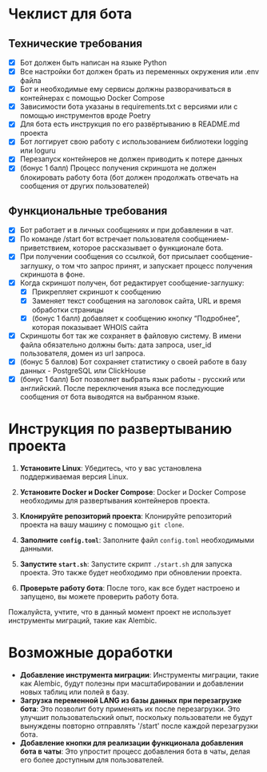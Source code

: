 # Чеклист для бота

## Технические требования

- [x] Бот должен быть написан на языке Python
- [x] Все настройки бот должен брать из переменных окружения или .env файла
- [x] Бот и необходимые ему сервисы должны разворачиваться в контейнерах с помощью Docker Compose
- [x] Зависимости бота указаны в requirements.txt с версиями или с помощью инструментов вроде Poetry
- [x] Для бота есть инструкция по его развёртыванию в README.md проекта
- [x] Бот логгирует свою работу с использованием библиотеки logging или loguru
- [x] Перезапуск контейнеров не должен приводить к потере данных
- [x] (бонус 1 балл) Процесс получения скриншота не должен блокировать работу бота (бот должен продолжать отвечать на сообщения от других пользователей)

## Функциональные требования

- [x] Бот работает и в личных сообщениях и при добавлении в чат.
- [x] По команде /start бот встречает пользователя сообщением-приветствием, которое рассказывает о функционале бота.
- [x] При получении сообщения со ссылкой, бот присылает сообщение-заглушку, о том что запрос принят, и запускает процесс получения скриншота в фоне.
- [x] Когда скриншот получен, бот редактирует сообщение-заглушку:
    - [x] Прикрепляет скриншот к сообщению
    - [x] Заменяет текст сообщения на заголовок сайта, URL и время обработки страницы
    - [x] (бонус 1 балл) добавляет к сообщению кнопку “Подробнееˮ, которая показывает WHOIS сайта
- [x] Скриншоты бот так же сохраняет в файловую систему. В имени файла обязательно должны быть: дата запроса, user_id пользователя, домен из url запроса.
- [x] (бонус 5 баллов) Бот сохраняет статистику о своей работе в базу данных - PostgreSQL или ClickHouse
- [x] (бонус 1 балл) Бот позволяет выбрать язык работы - русский или английский. После переключения языка все последующие сообщения от бота выводятся на выбранном языке.

# Инструкция по развертыванию проекта

1. **Установите Linux**: Убедитесь, что у вас установлена поддерживаемая версия Linux.

2. **Установите Docker и Docker Compose**: Docker и Docker Compose необходимы для развертывания контейнеров проекта.

3. **Клонируйте репозиторий проекта**: Клонируйте репозиторий проекта на вашу машину с помощью `git clone`.

4. **Заполните `config.toml`**: Заполните файл `config.toml` необходимыми данными.

5. **Запустите `start.sh`**: Запустите скрипт `./start.sh` для запуска проекта. Это также будет необходимо при обновлении проекта.

6. **Проверьте работу бота**: После того, как все будет настроено и запущено, вы можете проверить работу бота.

Пожалуйста, учтите, что в данный момент проект не использует инструменты миграций, такие как Alembic.


# Возможные доработки

- **Добавление инструмента миграции**: Инструменты миграции, такие как Alembic, будут полезны при масштабировании и добавлении новых таблиц или полей в базу.
- **Загрузка переменной LANG из базы данных при перезагрузке бота**: Это позволит боту применять их после перезагрузки. Это улучшит пользовательский опыт, поскольку пользователи не будут вынуждены повторно отправлять '/start' после каждой перезагрузки бота.
- **Добавление кнопки для реализации функционала добавления бота в чаты**: Это упростит процесс добавления бота в чаты, делая его более доступным для пользователей.